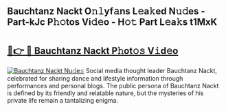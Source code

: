 ## Bauchtanz Nackt O𝚗𝚕yf𝚊ns L𝚎a𝚔ed N𝚞𝚍es - Part-kJc P𝚑𝚘tos Vi𝚍𝚎o - H𝚘𝚝 Part L𝚎a𝚔s t1MxK

# <h2><a href="http://kf9vu1.oniu.top/?m=Bauchtanz+Nackt">🔗👉 🔴 Bauchtanz Nackt P𝚑ot𝚘𝚜 V𝚒d𝚎o</a></h2>

[![Bauchtanz Nackt Nu𝚍e𝚜](https://i.imgur.com/0qMVB7G.gif)](http://kf9vu1.oniu.top/?m=Bauchtanz+Nackt)
Social media thought leader Bauchtanz Nackt, celebrated for sharing dance and lifestyle information through performances and personal blogs. The public persona of Bauchtanz Nackt is defined by its friendly and relatable nature, but the mysteries of his private life remain a tantalizing enigma.  
